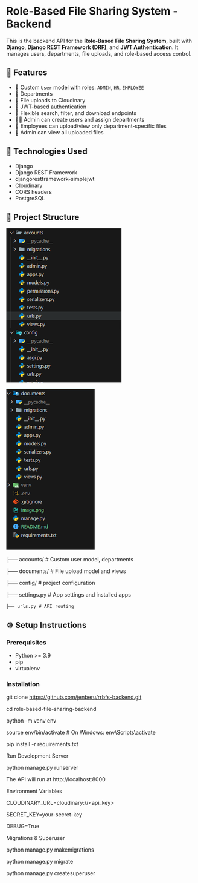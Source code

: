 
# Role-Based File Sharing System - Backend

This is the backend API for the **Role-Based File Sharing System**, built with **Django**, **Django REST Framework (DRF)**, and **JWT Authentication**. It manages users, departments, file uploads, and role-based access control.

## 🔗 Features

- 👤 Custom `User` model with roles: `ADMIN`, `HR`, `EMPLOYEE`
- 🏢 Departments
- 📁 File uploads  to Cloudinary
- 🔐 JWT-based authentication
- 🔎 Flexible search, filter, and download endpoints
- 👨‍💼 Admin can create users and assign departments
- 🔄 Employees can upload/view only department-specific files
- 📂 Admin can view all uploaded files

## 🔧 Technologies Used

- Django
- Django REST Framework
- djangorestframework-simplejwt
- Cloudinary 
- CORS headers
- PostgreSQL 

## 📁 Project Structure

![alt text](image.png)

![alt text](image-1.png)

├── accounts/ # Custom user model, departments

├── documents/ # File upload model and views

├── config/ # project configuration

   ├── settings.py # App settings and installed apps

    ├── urls.py # API routing

## ⚙️ Setup Instructions

### Prerequisites

- Python >= 3.9
- pip
- virtualenv

### Installation

git clone https://github.com/jenberu/rrbfs-backend.git

cd role-based-file-sharing-backend

python -m venv env

source env/bin/activate   # On Windows: env\Scripts\activate

pip install -r requirements.txt

Run Development Server

python manage.py runserver

The API will run at http://localhost:8000

Environment Variables



CLOUDINARY_URL=cloudinary://<api_key>

SECRET_KEY=your-secret-key

DEBUG=True

Migrations & Superuser

python manage.py makemigrations

python manage.py migrate

python manage.py createsuperuser

